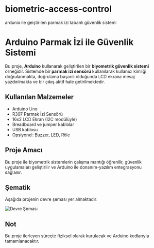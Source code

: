 # biometric-access-control
ardunio ile geiştirilen parmak izi tabanlı güvenlik sistemi
# Arduino Parmak İzi ile Güvenlik Sistemi

Bu proje, **Arduino** kullanarak geliştirilen bir **biyometrik güvenlik sistemi** örneğidir. Sistemde bir **parmak izi sensörü** kullanılarak kullanıcı kimliği doğrulanmakta, doğrulama başarılı olduğunda LCD ekrana mesaj yazdırılmakta ve bir çıkış aktif hale getirilmektedir.

## Kullanılan Malzemeler
- Arduino Uno
- R307 Parmak İzi Sensörü
- 16x2 LCD Ekran (I2C modülüyle)
- Breadboard ve jumper kablolar
- USB kablosu
- Opsiyonel: Buzzer, LED, Röle

## Proje Amacı
Bu proje ile biyometrik sistemlerin çalışma mantığı öğrenilir, güvenlik uygulamaları geliştirilir ve Arduino ile donanım-yazılım entegrasyonu sağlanır.

## Şematik
Aşağıda projenin devre şeması yer almaktadır:

![Devre Şeması](A_schematic_diagram_of_an_Arduino-based_biometric_.png)

## Not
Bu proje ilerleyen süreçte fiziksel olarak kurulacak ve Arduino kodlarıyla tamamlanacaktır.
